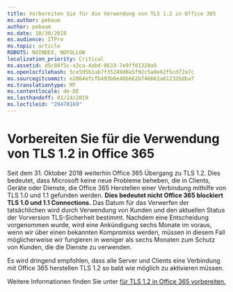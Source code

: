 ```yaml
---
title: Vorbereiten Sie für die Verwendung von TLS 1.2 in Office 365
ms.author: pebaum
author: pebaum
ms.date: 10/30/2018
ms.audience: ITPro
ms.topic: article
ROBOTS: NOINDEX, NOFOLLOW
localization_priority: Critical
ms.assetid: d5c84f5c-a3ca-4abd-8633-7e9ff01328a9
ms.openlocfilehash: 5ce5d5b1ab7f35249d0a5f92c5a0e62f5cd72a7c
ms.sourcegitcommit: e2864efcfb493b6e46b662b746661a61232bdba7
ms.translationtype: MT
ms.contentlocale: de-DE
ms.lasthandoff: 01/24/2019
ms.locfileid: "29470169"
---
```

# <a name="prepare-for-use-of-tls-12-in-office-365"></a>Vorbereiten Sie für die Verwendung von TLS 1.2 in Office 365

Seit dem 31. Oktober 2018 weiterhin Office 365 Übergang zu TLS 1.2. Dies bedeutet, dass Microsoft keine neue Probleme beheben, die in Clients, Geräte oder Dienste, die Office 365 Herstellen einer Verbindung mithilfe von TLS 1.0 und 1.1 gefunden werden. **Dies bedeutet nicht Office 365 blockiert TLS 1.0 und 1.1 Connections.** Das Datum für das Verwerfen der tatsächlichen wird durch Verwendung von Kunden und den aktuellen Status der Vorversion TLS-Sicherheit bestimmt. Nachdem eine Entscheidung vorgenommen wurde, wird eine Ankündigung sechs Monate im voraus, wenn wir über einen bekannten Kompromiss werden, müssen in diesem Fall möglicherweise wir fungieren in weniger als sechs Monaten zum Schutz von Kunden, die die Dienste zu verwenden. 
  
Es wird dringend empfohlen, dass alle Server und Clients eine Verbindung mit Office 365 herstellen TLS 1.2 so bald wie möglich zu aktivieren müssen.
  
Weitere Informationen finden Sie unter [für TLS 1.2 in Office 365 vorbereiten.](https://support.microsoft.com/help/4057306/preparing-for-tls-1-2-in-office-365)
  

